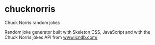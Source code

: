 # chucknorris
Chuck Norris random jokes

Random joke generator built with Skeleton CSS, JavaScript and with the Chuck Norris jokes API from www.icndb.com/
